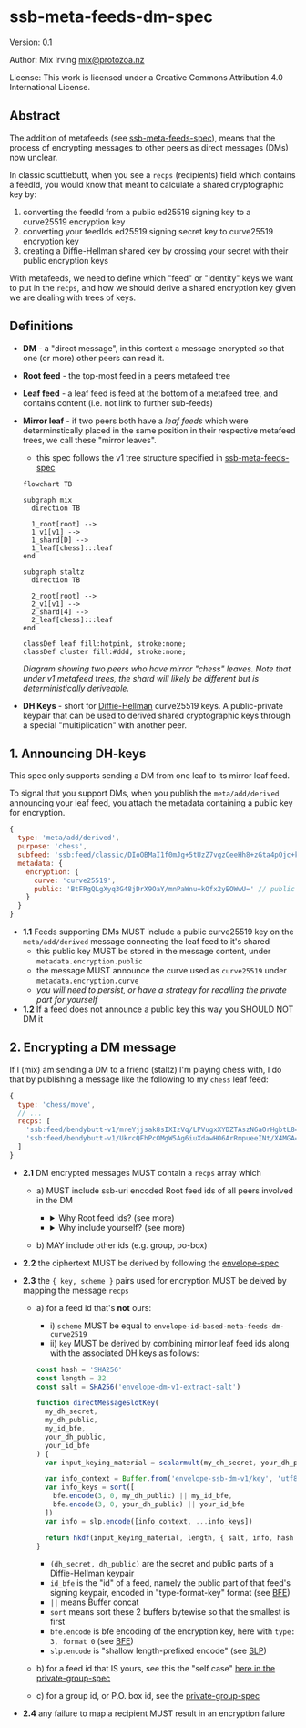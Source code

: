 <!--
SPDX-FileCopyrightText: 2022 Mix Irving

SPDX-License-Identifier: CC-BY-4.0
-->

# ssb-meta-feeds-dm-spec

Version: 0.1

Author: Mix Irving <mix@protozoa.nz>

License: This work is licensed under a Creative Commons Attribution 4.0 International License.

## Abstract

The addition of metafeeds (see [ssb-meta-feeds-spec]), means that the process of encrypting messages
to other peers as direct messages (DMs) now unclear.

In classic scuttlebutt, when you see a `recps` (recipients) field which contains a feedId, you would
know that meant to calculate a shared cryptographic key by:
1. converting the feedId from a public ed25519 signing key to a curve25519 encryption key
2. converting your feedIds ed25519 signing secret key to curve25519 encryption key
3. creating a Diffie-Hellman shared key by crossing your secret with their public encryption keys

With metafeeds, we need to define which "feed" or "identity" keys we want to put in the `recps`, 
and how we should derive a shared encryption key given we are dealing with trees of keys.

## Definitions

- **DM** - a "direct message", in this context a message encrypted so that one (or more) other peers can read it.
- **Root feed** - the top-most feed in a peers metafeed tree
- **Leaf feed** - a leaf feed is feed at the bottom of a metafeed tree, and contains content (i.e. not link to further sub-feeds)
- **Mirror leaf** - if two peers both have a _leaf feeds_ which were determinstically placed in the same position in their respective metafeed trees, we call these "mirror leaves".
    - this spec follows the v1 tree structure specified in [ssb-meta-feeds-spec]

    ```mermaid
    flowchart TB

    subgraph mix
      direction TB

      1_root[root] -->
      1_v1[v1] -->
      1_shard[D] -->
      1_leaf[chess]:::leaf
    end

    subgraph staltz
      direction TB

      2_root[root] -->
      2_v1[v1] -->
      2_shard[4] -->
      2_leaf[chess]:::leaf
    end

    classDef leaf fill:hotpink, stroke:none;
    classDef cluster fill:#ddd, stroke:none;
    ```
    _Diagram showing two peers who have mirror "chess" leaves. Note that under v1 metafeed trees, the shard will likely be different but is deterministically deriveable._



- **DH Keys** - short for [Diffie-Hellman](https://en.wikipedia.org/wiki/Diffie%E2%80%93Hellman_key_exchange) curve25519 keys. A public-private keypair that can be used to derived shared cryptographic keys through a special "multiplication" with another peer.


## 1. Announcing DH-keys

This spec only supports sending a DM from one leaf to its mirror leaf feed.

To signal that you support DMs, when you publish the `meta/add/derived` announcing your leaf feed,
you attach the metadata containing a public key for encryption.

```js
{
  type: 'meta/add/derived',
  purpose: 'chess',
  subfeed: 'ssb:feed/classic/DIoOBMaI1f0mJg+5tUzZ7vgzCeeHh8+zGta4pOjc+k0='
  metadata: {
    encryption: {
      curve: 'curve25519',
      public: 'BtFRgQLgXyq3G48jDrX9OaY/mnPaWnu+kOfx2yEOWwU=' // public DH key
    }
  }
}
```

- **1.1** Feeds supporting DMs MUST include a public curve25519 key on the `meta/add/derived` message connecting the leaf feed to it's shared
    - this public key MUST be stored in the message content, under `metadata.encryption.public`
    - the message MUST announce the curve used as `curve25519` under `metadata.encryption.curve`
    - _you will need to persist, or have a strategy for recalling the private part for yourself_
- **1.2** If a feed does not announce a public key this way you SHOULD NOT DM it


## 2. Encrypting a DM message

If I (mix) am sending a DM to a friend (staltz) I'm playing chess with, I do that by publishing 
a message like the following to my `chess` leaf feed:

```javascript
{
  type: 'chess/move',
  // ...
  recps: [
    'ssb:feed/bendybutt-v1/mreYjjsak8sIXIzVq/LPVugxXYDZTAszN6aOrHgbtL8=', // mix
    'ssb:feed/bendybutt-v1/UkrcQFhPcOMgW5Ag6iuXdawHO6ArRmpueeINt/X4MGA='  // staltz
  ]
}
```

- **2.1** DM encrypted messages MUST contain a `recps` array which
    - a) MUST include ssb-uri encoded Root feed ids of all peers involved in the DM
        - <details>
          <summary>Why Root feed ids? (see more)</summary>
          When referencing another person, we want a unique id, which their Root feed Id is.
          We also want other recipients to be able to know who to replicate if they discover a recipient they don't already have. The Root feed id allows them to more easily do this.
        </details>
        
        - <details>
          <summary>Why include yourself? (see more)</summary>
          For most encrypted message, we want to peers to be able to reply simple by copying 
          the `recps` from the initial message and those should "just work".
          Including `recps` is also a good way to transparently signal who else can open this
          (there may be up to 16 recipients, yourself included)
        </details>
    - b) MAY include other ids (e.g. group, po-box)
    
- **2.2** the ciphertext MUST be derived by following the [envelope-spec]
- **2.3** the `{ key, scheme }` pairs used for encryption MUST be deived by mapping the message `recps`
  - a) for a feed id that's **not** ours:
    - i) `scheme` MUST be equal to `envelope-id-based-meta-feeds-dm-curve2519`
    - ii) `key` MUST be derived by combining mirror leaf feed ids along with the associated DH keys as follows:
    ```js
    const hash = 'SHA256'
    const length = 32
    const salt = SHA256('envelope-dm-v1-extract-salt')

    function directMessageSlotKey(
      my_dh_secret,
      my_dh_public,
      my_id_bfe,
      your_dh_public,
      your_id_bfe
    ) {
      var input_keying_material = scalarmult(my_dh_secret, your_dh_public)

      var info_context = Buffer.from('envelope-ssb-dm-v1/key', 'utf8')
      var info_keys = sort([
        bfe.encode(3, 0, my_dh_public) || my_id_bfe,
        bfe.encode(3, 0, your_dh_public) || your_id_bfe
      ])
      var info = slp.encode([info_context, ...info_keys])

      return hkdf(input_keying_material, length, { salt, info, hash })
    }
    ```

    - `(dh_secret, dh_public)` are the secret and public parts of a Diffie-Hellman keypair
    - `id_bfe` is the "id" of a feed, namely the public part of that feed's signing keypair, encoded in "type-format-key" format (see [BFE])
    - `||` means Buffer concat
    - `sort` means sort these 2 buffers bytewise so that the smallest is first
    - `bfe.encode` is bfe encoding of the encryption key, here with `type: 3, format 0` (see [BFE])
    - `slp.encode` is "shallow length-prefixed encode" (see [SLP])
  - b) for a feed id that IS yours, see this the "self case" [here in the private-group-spec](https://github.com/ssbc/private-group-spec/blob/master/direct-messages/README.md#b-self-case---mapping-our-own-feed_id-to-recp_key)
  - c) for a group id, or P.O. box id, see the [private-group-spec]

- **2.4** any failure to map a recipient MUST result in an encryption failure 






<!-- Refereneces -->

[ssb-meta-feeds-spec]: https://github.com/ssbc/ssb-meta-feeds-spec
[envelope-spec]: https://github.com/ssbc/envelope-spec
[private-group-spec]: https://github.com/ssbc/private-group-spec
[slp]: https://github.com/ssbc/envelope-spec/blob/master/encoding/slp.md
[bfe]: https://github.com/ssb-ngi-pointer/ssb-bfe-spec
